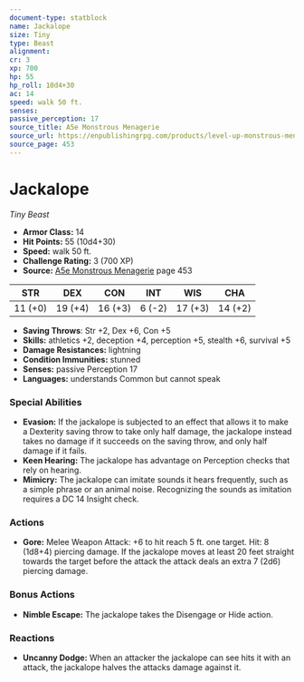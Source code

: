 ```yaml
---
document-type: statblock
name: Jackalope
size: Tiny
type: Beast
alignment: 
cr: 3
xp: 700
hp: 55
hp_roll: 10d4+30
ac: 14
speed: walk 50 ft.
senses: 
passive_perception: 17
source_title: A5e Monstrous Menagerie
source_url: https://enpublishingrpg.com/products/level-up-monstrous-menagerie-a5e
source_page: 453
---
```


# Jackalope

*Tiny* *Beast*

- **Armor Class:** 14
- **Hit Points:** 55 (10d4+30)
- **Speed:** walk 50 ft.
- **Challenge Rating:** 3 (700 XP)
- **Source:** [A5e Monstrous Menagerie](https://enpublishingrpg.com/products/level-up-monstrous-menagerie-a5e) page 453

| STR | DEX | CON | INT | WIS | CHA |
| --- | --- | --- | --- | --- | --- |
| 11 (+0) | 19 (+4) | 16 (+3) | 6 (-2) | 17 (+3) | 14 (+2) |

- **Saving Throws**: Str +2, Dex +6, Con +5
- **Skills:** athletics +2, deception +4, perception +5, stealth +6, survival +5
- **Damage Resistances:** lightning
- **Condition Immunities:** stunned
- **Senses:** passive Perception 17
- **Languages:** understands Common but cannot speak

### Special Abilities

- **Evasion:** If the jackalope is subjected to an effect that allows it to make a Dexterity saving throw to take only half damage, the jackalope instead takes no damage if it succeeds on the saving throw, and only half damage if it fails.
- **Keen Hearing:** The jackalope has advantage on Perception checks that rely on hearing.
- **Mimicry:** The jackalope can imitate sounds it hears frequently, such as a simple phrase or an animal noise. Recognizing the sounds as imitation requires a DC 14 Insight check.

### Actions

- **Gore:** Melee Weapon Attack: +6 to hit  reach 5 ft.  one target. Hit: 8 (1d8+4) piercing damage. If the jackalope moves at least 20 feet straight towards the target before the attack  the attack deals an extra 7 (2d6) piercing damage.

### Bonus Actions

- **Nimble Escape:** The jackalope takes the Disengage or Hide action.

### Reactions

- **Uncanny Dodge:** When an attacker the jackalope can see hits it with an attack, the jackalope halves the attacks damage against it.
